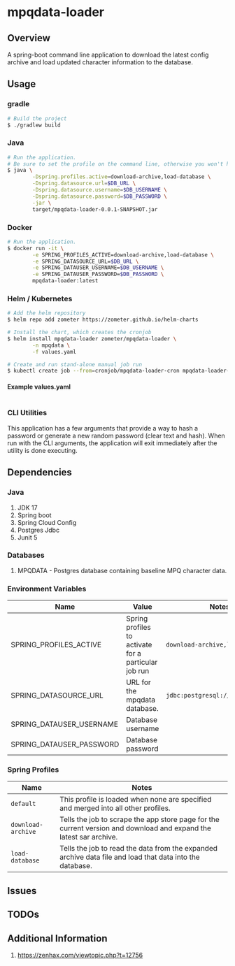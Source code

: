 # mpqdata-loader

## Overview

A spring-boot command line application to download the latest config
archive and load updated character information to the database.

## Usage

### gradle

````bash
# Build the project
$ ./gradlew build
````

### Java

````bash
# Run the application.
# Be sure to set the profile on the command line, otherwise you won't have a data source.
$ java \
		-Dspring.profiles.active=download-archive,load-database \
		-Dspring.datasource.url=$DB_URL \
		-Dspring.datasource.username=$DB_USERNAME \
		-Dspring.datasource.password=$DB_PASSWORD \
		-jar \
		target/mpqdata-loader-0.0.1-SNAPSHOT.jar
````

### Docker

````bash
# Run the application.
$ docker run -it \
		-e SPRING_PROFILES_ACTIVE=download-archive,load-database \
		-e SPRING_DATASOURCE_URL=$DB_URL \
		-e SPRING_DATAUSER_USERNAME=$DB_USERNAME \
		-e SPRING_DATAUSER_PASSWORD=$DB_PASSWORD \
		mpqdata-loader:latest
````

### Helm / Kubernetes

```bash
# Add the helm repository
$ helm repo add zometer https://zometer.github.io/helm-charts

# Install the chart, which creates the cronjob
$ helm install mpqdata-loader zometer/mpqdata-loader \
		-n mpqdata \
		-f values.yaml

# Create and run stand-alone manual job run
$ kubectl create job --from=cronjob/mpqdata-loader-cron mpqdata-loader-job -n mpqdata
```

#### Example values.yaml

```yaml
```

### CLI Utilities

This application has a few arguments that provide a way to hash a password
or generate a new random password (clear text and hash). When run with the
CLI arguments, the application will exit immediately after the utility is
done executing.


## Dependencies

### Java

1. JDK 17
1. Spring boot
1. Spring Cloud Config
1. Postgres Jdbc
1. Junit 5

### Databases

1. MPQDATA - Postgres database containing baseline MPQ character data.

### Environment Variables

| Name                     | Value                                                | Notes / Example      |
|--------------------------|------------------------------------------------------|----------------------|
| SPRING_PROFILES_ACTIVE   | Spring profiles to activate for a particular job run | `download-archive,load-database` |
| SPRING_DATASOURCE_URL    | URL for the mpqdata database. | `jdbc:postgresql://localhost:5432/mpqdata`      |
| SPRING_DATAUSER_USERNAME | Database username             | |
| SPRING_DATAUSER_PASSWORD | Database password             | |


### Spring Profiles

| Name      | Notes |
|-----------|-------|
| `default`         | This profile is loaded when none are specified and merged into all other profiles. |
| `download-archive` | Tells the job to scrape the app store page for the current version and download and expand the latest sar archive. |
| `load-database`    | Tells the job to read the data from the expanded archive data file and load that data into the database. | |


## Issues

## TODOs


## Additional Information

1. https://zenhax.com/viewtopic.php?t=12756

